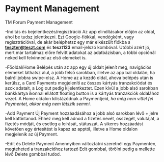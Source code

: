 # Payment Management
TM Forum Payment Management

-Inditás és bejelentkezés/regisztráció
Az app elindításakor előjön az oldal, ahol be tudsz jelentkezni. Ezt Google-fiókkal, vendégként, vagy regisztrációval, de akár beléphetsz egy már elkészült fiókba a **teszter@teszt.com** és **teszt123** email-jelszó kombóval. Utóbbi azért jó, mert már tartalmaz előre felvitt adatokat az adatbázisban, a többi opciónál neked kell felvinned az első elemeket is.

-Főoldal/Home
Belépés után az app egy új oldalt jelenít meg, navigációs elemeket láthatsz alul, a jobb felső sarokban, illetve az app bal oldalán, ha balról jobbra swipe-olsz. A Home az a kezdő oldal, ahova belépés után is kerülsz, a Card Payments megjeleníti az összes kártyás tranzakciódat és azok adatait, a Log out pedig kijelentkeztet. Ezen kívül a jobb alsó sarokban bankkártya ikonnal ellátott floating button is a kártyás tranzakciók oldalához vezet.
A Home oldalon kilistázódnak a Paymentjeid, _ha még nem vittél fel Paymentet, akkor még nem látszik semmi._ 

-Add Payment
Új Payment hozzáadásához a jobb alsó sarokban lévő + jelre kell kattintanod. Ehhez meg kell adnod a fizetés nevét, összegét, valutáját, a fizetés módját, és esetleg a leírását, státuszát. A sikeres hozzáadást követően egy értesítést is kapsz az apptól, illetve a Home oldalon megjelenik az új Payment.

-Edit és Delete Payment
Amennyiben változtatni szeretnél egy Paymenten, megteheted a tranzakcióhoz tartozó Edit gombbal, törölni pedig a mellette lévő Delete gombbal tudod.
